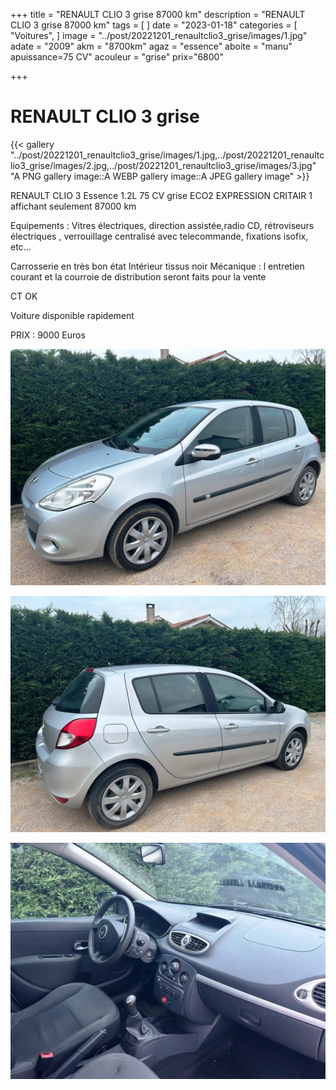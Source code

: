 +++
title = "RENAULT CLIO 3 grise 87000 km"
description = "RENAULT CLIO 3 grise 87000 km"
tags = [
]
date = "2023-01-18"
categories = [
    "Voitures",
]
image = "../post/20221201_renaultclio3_grise/images/1.jpg"
adate = "2009"
akm = "8700km"
agaz = "essence"
aboite = "manu"
apuissance=75 CV"
acouleur = "grise"
prix="6800"

+++

# RENAULT CLIO 3 grise

{{< gallery "../post/20221201_renaultclio3_grise/images/1.jpg,../post/20221201_renaultclio3_grise/images/2.jpg,../post/20221201_renaultclio3_grise/images/3.jpg" "A PNG gallery image::A WEBP gallery image::A JPEG gallery image" >}}


RENAULT CLIO 3 Essence 1.2L 75 CV grise ECO2 EXPRESSION   CRITAIR 1 affichant seulement 87000 km

Equipements :
Vitres électriques, direction assistée,radio CD, rétroviseurs électriques , verrouillage centralisé avec telecommande, fixations isofix, etc...

Carrosserie en très bon état
Intérieur tissus  noir
Mécanique : l entretien courant et la courroie de distribution seront faits pour la vente

CT OK

Voiture disponible rapidement


PRIX : 9000 Euros


<!-- more -->


![](images/1.jpg)

![](images/2.jpg)

![](images/3.jpg)

